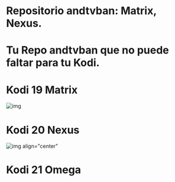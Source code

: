 # Repositorio andtvban: Matrix, Nexus. 

# Tu Repo andtvban que no puede faltar para tu Kodi.

# Kodi 19 Matrix
![img](https://i.imgur.com/FmHatKc.png)

# Kodi 20 Nexus
![img align="center"](https://i.imgur.com/19lQWCN.png)

# Kodi 21 Omega
<p align="center">
  <img src="(https://i.imgur.com/19lQWCN.png)/>
</p>


